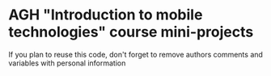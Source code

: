 # AGH "Introduction to mobile technologies" course mini-projects
If you plan to reuse this code, don't forget to remove authors comments and variables with personal information